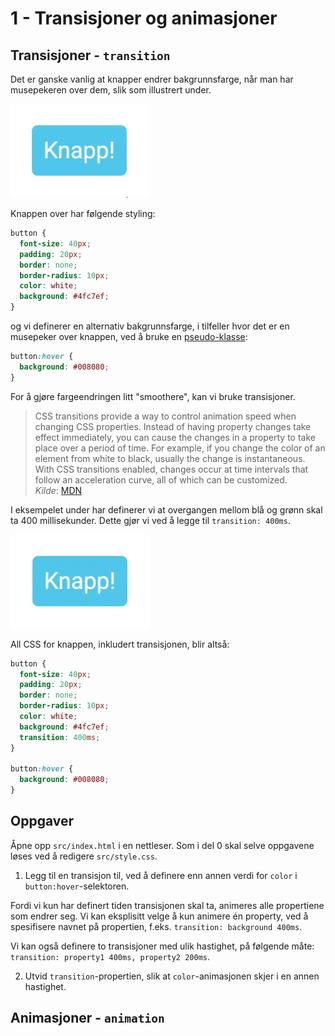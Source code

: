 # 1 - Transisjoner og animasjoner

## Transisjoner - `transition`

Det er ganske vanlig at knapper endrer bakgrunnsfarge, når man har musepekeren over dem, slik som illustrert under.

<img src="img/hover-no-transition.gif" height="150">

Knappen over har følgende styling:

```css
button {
  font-size: 40px;
  padding: 20px;
  border: none;
  border-radius: 10px;
  color: white;
  background: #4fc7ef;
}
```

og vi definerer en alternativ bakgrunnsfarge, i tilfeller hvor det er en musepeker over knappen, ved å bruke en [pseudo-klasse](https://developer.mozilla.org/en-US/docs/Web/CSS/Pseudo-classes):

```css
button:hover {
  background: #008080;
}
```

For å gjøre fargeendringen litt "smoothere", kan vi bruke transisjoner.

> CSS transitions provide a way to control animation speed when changing CSS properties. Instead of having property changes take effect immediately, you can cause the changes in a property to take place over a period of time. For example, if you change the color of an element from white to black, usually the change is instantaneous. With CSS transitions enabled, changes occur at time intervals that follow an acceleration curve, all of which can be customized.  
> _Kilde_: [MDN](https://developer.mozilla.org/en-US/docs/Web/CSS/CSS_Transitions/Using_CSS_transitions)

I eksempelet under har definerer vi at overgangen mellom blå og grønn skal ta 400 millisekunder. Dette gjør vi ved å legge til `transition: 400ms`.

<img src="img/hover-transition.gif" height="150">

All CSS for knappen, inkludert transisjonen, blir altså:

```css
button {
  font-size: 40px;
  padding: 20px;
  border: none;
  border-radius: 10px;
  color: white;
  background: #4fc7ef;
  transition: 400ms;
}

button:hover {
  background: #008080;
}
```

## Oppgaver

Åpne opp `src/index.html` i en nettleser. Som i del 0 skal selve oppgavene løses ved å redigere `src/style.css`.

1. Legg til en transisjon til, ved å definere enn annen verdi for `color` i `button:hover`-selektoren.

Fordi vi kun har definert tiden transisjonen skal ta, animeres alle propertiene som endrer seg. Vi kan eksplisitt velge å kun animere én property, ved å spesifisere navnet på propertien, f.eks. `transition: background 400ms`.

Vi kan også definere to transisjoner med ulik hastighet, på følgende måte: `transition: property1 400ms, property2 200ms`.

2. Utvid `transition`-propertien, slik at `color`-animasjonen skjer i en annen hastighet.

<!-- <img width="400" src="img/easing.gif"> -->

## Animasjoner - `animation`
